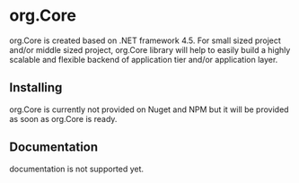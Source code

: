 # org.Core
org.Core is created based on .NET framework 4.5. For small sized project and/or middle sized project, org.Core library will help to easily build a highly scalable and flexible backend of application tier and/or application layer. 

## Installing
org.Core is currently not provided on Nuget and NPM but it will be provided as soon as org.Core is ready.

## Documentation
documentation is not supported yet. 
